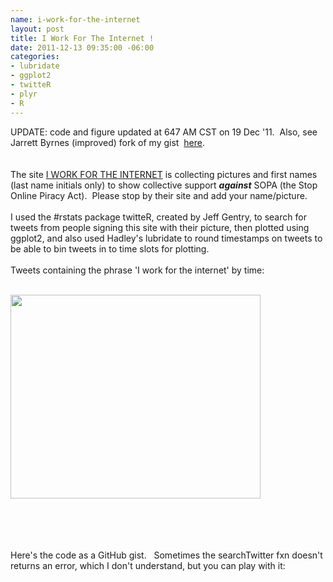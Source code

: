 ```yaml
--- 
name: i-work-for-the-internet
layout: post
title: I Work For The Internet !
date: 2011-12-13 09:35:00 -06:00
categories: 
- lubridate
- ggplot2
- twitteR
- plyr
- R
---
```


UPDATE: code and figure updated at 647 AM CST on 19 Dec '11. &nbsp;Also, see Jarrett Byrnes (improved) fork of my gist &nbsp;<a href="https://gist.github.com/1474802" target="_blank">here</a>.<br /><br /><br />The site <a href="http://iworkfortheinternet.org/" target="_blank">I WORK FOR THE INTERNET</a> is collecting pictures and first names (last name initials only) to show collective support <b><i>against</i></b> SOPA (the Stop Online Piracy Act). &nbsp;Please stop by their site and add your name/picture.<br /><br />I used the #rstats package twitteR, created by Jeff Gentry, to search for tweets from people signing this site with their picture, then plotted using ggplot2, and also used Hadley's lubridate to round timestamps on tweets to be able to bin tweets in to time slots for plotting.<br /><br />Tweets containing the phrase 'I work for the internet' by time:<br /><div class="separator" style="clear: both; text-align: center;"><br /></div><div class="separator" style="clear: both; text-align: center;"></div><div class="separator" style="clear: both; text-align: center;"><a href="http://1.bp.blogspot.com/-KALUtp3xQ_Q/Tu8ya0ZX0GI/AAAAAAAAFNM/JGVLj1qSRYs/s1600/Rplot01.png" imageanchor="1" style="clear: left; float: left; margin-bottom: 1em; margin-right: 1em;"><img border="0" height="326" src="http://1.bp.blogspot.com/-KALUtp3xQ_Q/Tu8ya0ZX0GI/AAAAAAAAFNM/JGVLj1qSRYs/s400/Rplot01.png" width="400" /></a></div><div class="separator" style="clear: both; text-align: center;"><br /></div><div class="separator" style="clear: both; text-align: center;"><br /></div><div class="separator" style="clear: both; text-align: center;"><br /></div><div class="separator" style="clear: both; text-align: center;"><br /></div><div class="separator" style="clear: both; text-align: left;">Here's the code as a GitHub gist. &nbsp; Sometimes the searchTwitter fxn doesn't returns an error, which I don't understand, but you can play with it:</div><div class="separator" style="clear: both; text-align: left;"><br /></div><div class="separator" style="clear: both; text-align: left;"><br /></div><br /><script src="https://gist.github.com/1472619.js?file=iworkfortheinternet.R"></script>
